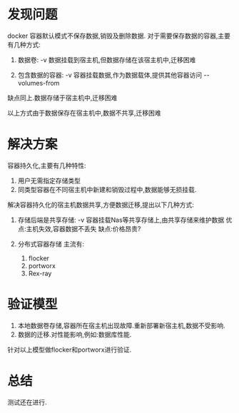 # 发现问题
docker 容器默认模式不保存数据,销毁及删除数据.
对于需要保存数据的容器,主要有几种方式:

1. 数据卷:
    -v 数据挂载到宿主机,但数据存储在该宿主机中,迁移困难
    
1. 包含数据的容器:
    -v 容器挂载数据,作为数据载体,提供其他容器访问 --volumes-from
    
缺点同上.数据存储于宿主机中,迁移困难

以上方式由于数据保存在宿主机中,数据不共享,迁移困难


# 解决方案

容器持久化,主要有几种特性:
1. 用户无需指定存储类型
2. 同类型容器在不同宿主机中新建和销毁过程中,数据能够无损挂载.

解决容器持久化的宿主机数据共享,方便数据迁移,提出以下几种方式:

1. 存储后端是共享存储:
    -v 容器挂载Nas等共享存储上,由共享存储来维护数据
    优点:主机失效,容器数据不丢失
    缺点:价格昂贵?

2. 分布式容器存储
主流有:
    1. flocker
    2. portworx
    3. Rex-ray



# 验证模型
1. 本地数据卷存储,容器所在宿主机出现故障.重新部署新宿主机,数据不受影响.
2. 数据的迁移.对性能影响,例如:数据库性能.

针对以上模型做flocker和portworx进行验证.




# 总结

测试还在进行.

